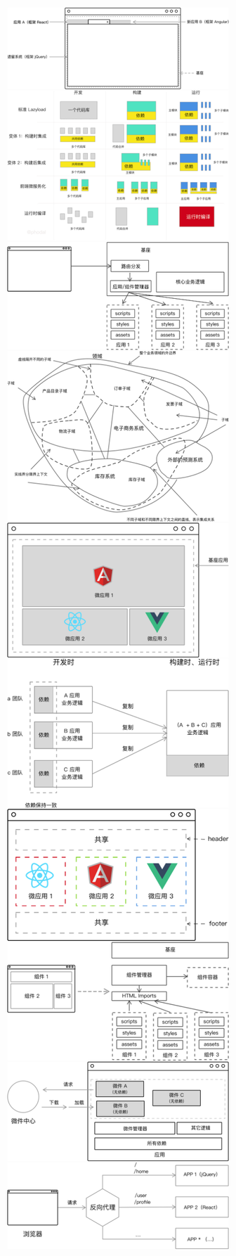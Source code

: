 
![](aggregate-in-mfe.jpg)
![](angular-split-code-compare.jpg)
![](based-mfe-pettern.jpg)
![](eshop-domain.jpg)
![](frontend-ms.jpg)
![](mapp.jpg)
![](mfe-architecture.jpg)
![](mfe-wc.jpg)
![](ms-widget.jpg)
![](route-mfe.jpg)